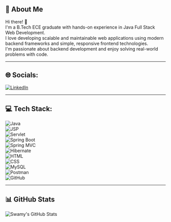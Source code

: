 ## 👋 About Me

Hi there! 👋  
I'm a B.Tech ECE graduate with hands-on experience in Java Full Stack Web Development.  
I love developing scalable and maintainable web applications using modern backend frameworks and simple, responsive frontend technologies.  
I'm passionate about backend development and enjoy solving real-world problems with code.

---

## 🌐 Socials:

[![LinkedIn](https://img.shields.io/badge/LinkedIn-blue?logo=linkedin&style=for-the-badge)](https://www.linkedin.com/in/your-linkedin-profile)

---

## 💻 Tech Stack:

![Java](https://img.shields.io/badge/Java-007396?style=for-the-badge&logo=java)  
![JSP](https://img.shields.io/badge/JSP-blue?style=for-the-badge)  
![Servlet](https://img.shields.io/badge/Servlets-blue?style=for-the-badge)  
![Spring Boot](https://img.shields.io/badge/SpringBoot-6DB33F?style=for-the-badge&logo=spring-boot)  
![Spring MVC](https://img.shields.io/badge/SpringMVC-6DB33F?style=for-the-badge&logo=spring)  
![Hibernate](https://img.shields.io/badge/Hibernate-59666C?style=for-the-badge&logo=hibernate)  
![HTML](https://img.shields.io/badge/HTML5-E34F26?style=for-the-badge&logo=html5&logoColor=white)  
![CSS](https://img.shields.io/badge/CSS3-1572B6?style=for-the-badge&logo=css3&logoColor=white)  
![MySQL](https://img.shields.io/badge/MySQL-4479A1?style=for-the-badge&logo=mysql&logoColor=white)  
![Postman](https://img.shields.io/badge/Postman-FF6C37?style=for-the-badge&logo=postman&logoColor=white)  
![GitHub](https://img.shields.io/badge/GitHub-181717?style=for-the-badge&logo=github)

---

## 📊 GitHub Stats

![Swamy's GitHub Stats](https://github-readme-stats.vercel.app/api?username=Swamy-JFSD&show_icons=true&theme=radical)
